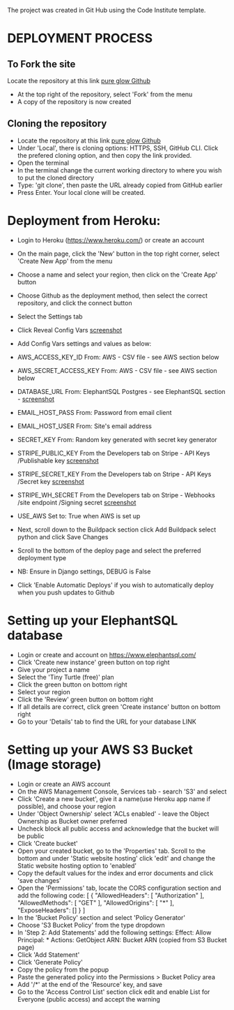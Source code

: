 The project was created in Git Hub using the Code Institute template.
# DEPLOYMENT PROCESS

## To Fork the site
Locate the repository at this link [pure glow Github](https://github.com/RozWelch/pureglow/tree/main)
* At the top right of the repository, select 'Fork' from the menu
* A copy of the repository is now created

## Cloning the repository
* Locate the repository at this link [pure glow Github](https://github.com/RozWelch/pureglow/tree/main)
* Under 'Local', there is cloning options: HTTPS, SSH, GitHub CLI. Click the prefered cloning option, and then copy the link provided.
* Open the terminal
* In the terminal change the current working directory to where you wish to put the cloned directory
* Type: 'git clone', then paste the URL already copied from GitHub earlier
* Press Enter. Your local clone will be created.

# Deployment from Heroku:
* Login to Heroku (https://www.heroku.com/) or create an account
* On the main page, click the 'New' button in the top right corner, select 'Create New App' from the menu
* Choose a name and select your region, then click on the 'Create App' button
* Choose Github as the deployment method, then select the correct repository, and click the connect button
* Select the Settings tab
* Click Reveal Config Vars [screenshot](https://github.com/RozWelch/pureglow/blob/main/documentation/readme_images/deployment/config_vars.jpg) 
* Add Config Vars settings and values as below:
* AWS_ACCESS_KEY_ID From: AWS - CSV file - see AWS section below
* AWS_SECRET_ACCESS_KEY From: AWS - CSV file - see AWS section below
* DATABASE_URL From: ElephantSQL Postgres - see ElephantSQL section - [screenshot](https://github.com/RozWelch/pureglow/blob/main/documentation/readme_images/deployment/elephantsql_database.jpg) 
* EMAIL_HOST_PASS From: Password from email client
* EMAIL_HOST_USER From: Site's email address
* SECRET_KEY From: Random key generated with secret key generator
* STRIPE_PUBLIC_KEY From the Developers tab on Stripe - API Keys /Publishable key [screenshot](https://github.com/RozWelch/pureglow/blob/main/documentation/readme_images/deployment/stripe_api_key.jpg) 
* STRIPE_SECRET_KEY From the Developers tab on Stripe - API Keys /Secret key [screenshot](https://github.com/RozWelch/pureglow/blob/main/documentation/readme_images/documentation/readme_images/deployment/stripe_signing_secret.jpg) 
* STRIPE_WH_SECRET From the Developers tab on Stripe - Webhooks /site endpoint /Signing secret [screenshot](https://github.com/RozWelch/pureglow/blob/main/documentation/readme_images/deployment/stripe_signingsecret_webhooks.jpg) 
* USE_AWS Set to: True when AWS is set up

* Next, scroll down to the Buildpack section click Add Buildpack select python and click Save Changes
* Scroll to the bottom of the deploy page and select the preferred deployment type
* NB: Ensure in Django settings, DEBUG is False
* Click 'Enable Automatic Deploys' if you wish to automatically deploy when you push updates to Github

# Setting up your ElephantSQL database
* Login or create and account on https://www.elephantsql.com/
* Click 'Create new instance' green button on top right
* Give your project a name
* Select the 'Tiny Turtle (free)' plan
* Click the green button on bottom right
* Select your region
* Click the 'Review' green button on bottom right
* If all details are correct, click green 'Create instance' button on bottom right
* Go to your 'Details' tab to find the URL for your database LINK

# Setting up your AWS S3 Bucket (Image storage)
* Login or create an AWS account
* On the AWS Management Console, Services tab - search 'S3' and select
* Click 'Create a new bucket', give it a name(use Heroku app name if possible), and choose your region
* Under 'Object Ownership' select 'ACLs enabled' - leave the Object Ownership as Bucket owner preferred
* Uncheck block all public access and acknowledge that the bucket will be public
* Click 'Create bucket'
* Open your created bucket, go to the 'Properties' tab. Scroll to the bottom and under 'Static website hosting' click 'edit' and change the Static website hosting option to 'enabled'
* Copy the default values for the index and error documents and click 'save changes'
* Open the 'Permissions' tab, locate the CORS configuration section and add the following code:
[
  {
      "AllowedHeaders": [
          "Authorization"
      ],
      "AllowedMethods": [
          "GET"
      ],
      "AllowedOrigins": [
          "*"
      ],
      "ExposeHeaders": []
  }
]
* In the 'Bucket Policy' section and select 'Policy Generator'
* Choose 'S3 Bucket Policy' from the type dropdown
* In 'Step 2: Add Statements' add the following settings:
Effect: Allow
Principal: *
Actions: GetObject
ARN: Bucket ARN (copied from S3 Bucket page)
* Click 'Add Statement'
* Click 'Generate Policy'
* Copy the policy from the popup
* Paste the generated policy into the Permissions > Bucket Policy area
* Add '/*' at the end of the 'Resource' key, and save
* Go to the 'Access Control List' section click edit and enable List for Everyone (public access) and accept the warning

